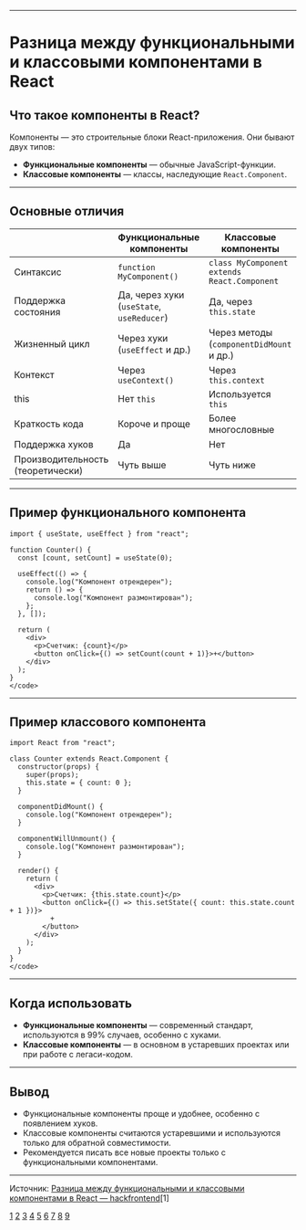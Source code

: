 
---

# Разница между функциональными и классовыми компонентами в React

## Что такое компоненты в React?

Компоненты — это строительные блоки React-приложения. Они бывают двух типов:

- **Функциональные компоненты** — обычные JavaScript-функции.
- **Классовые компоненты** — классы, наследующие `React.Component`.

---

## Основные отличия

|                                   | Функциональные компоненты                 | Классовые компоненты                        |
| --------------------------------- | ----------------------------------------- | ------------------------------------------- |
| Синтаксис                         | `function MyComponent()`                  | `class MyComponent extends React.Component` |
| Поддержка состояния               | Да, через хуки (`useState`, `useReducer`) | Да, через `this.state`                      |
| Жизненный цикл                    | Через хуки (`useEffect` и др.)            | Через методы (`componentDidMount` и др.)    |
| Контекст                          | Через `useContext()`                      | Через `this.context`                        |
| this                              | Нет `this`                                | Используется `this`                         |
| Краткость кода                    | Короче и проще                            | Более многословные                          |
| Поддержка хуков                   | Да                                        | Нет                                         |
| Производительность (теоретически) | Чуть выше                                 | Чуть ниже                                   |

---

## Пример функционального компонента

```JS <code>
import { useState, useEffect } from "react";

function Counter() {
  const [count, setCount] = useState(0);

  useEffect(() => {
    console.log("Компонент отрендерен");
    return () => {
      console.log("Компонент размонтирован");
    };
  }, []);

  return (
    <div>
      <p>Счетчик: {count}</p>
      <button onClick={() => setCount(count + 1)}>+</button>
    </div>
  );
}
</code>
```

---

## Пример классового компонента

```JS <code>
import React from "react";

class Counter extends React.Component {
  constructor(props) {
    super(props);
    this.state = { count: 0 };
  }

  componentDidMount() {
    console.log("Компонент отрендерен");
  }

  componentWillUnmount() {
    console.log("Компонент размонтирован");
  }

  render() {
    return (
      <div>
        <p>Счетчик: {this.state.count}</p>
        <button onClick={() => this.setState({ count: this.state.count + 1 })}>
          +
        </button>
      </div>
    );
  }
}
</code>
```

---

## Когда использовать

- **Функциональные компоненты** — современный стандарт, используются в 99% случаев, особенно с хуками.
- **Классовые компоненты** — в основном в устаревших проектах или при работе с легаси-кодом.

---

## Вывод

- Функциональные компоненты проще и удобнее, особенно с появлением хуков.
- Классовые компоненты считаются устаревшими и используются только для обратной совместимости.
- Рекомендуется писать все новые проекты только с функциональными компонентами.

---

Источник: [Разница между функциональными и классовыми компонентами в React — hackfrontend](https://www.hackfrontend.com/docs/react/difference-between-functional-and-class-components)[1]

[1](https://www.hackfrontend.com/docs/react/difference-between-functional-and-class-components)
[2](https://habr.com/ru/companies/ruvds/articles/444348/)
[3](https://www.reddit.com/r/reactjs/comments/zqo6th/functional_vs_class_components/)
[4](https://www.youtube.com/watch?v=HQLORQ-H3qo)
[5](https://www.reddit.com/r/reactjs/comments/qlr53i/what_is_the_technical_difference_between_class/)
[6](https://yandex.ru/q/js/12708028417/)
[7](https://ru.legacy.reactjs.org/docs/components-and-props.html)
[8](https://habr.com/ru/articles/711940/)
[9](https://frontend-stuff.com/blog/react-components-hooks-vs-classes/)
